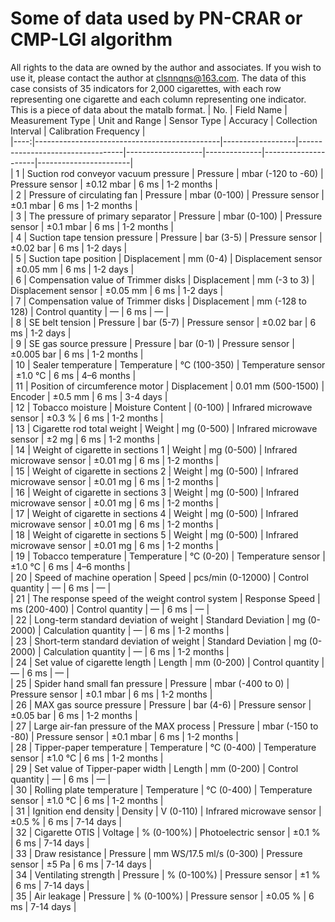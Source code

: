 # Some of data used by PN-CRAR or CMP-LGI algorithm
All rights to the data are owned by the author and associates. If you wish to use it, please contact the author at clsnnqns@163.com.
The data of this case consists of 35 indicators for 2,000 cigarettes, with each row representing one cigarette and each column representing one indicator. This is a piece of data about the matalb format.
| No. | Field Name                                   | Measurement Type | Unit and Range                   | Sensor Type       | Accuracy     | Collection Interval | Calibration Frequency |  
|----:|----------------------------------------------|------------------|----------------------------------|-------------------|--------------|---------------------|-----------------------|  
| 1  | Suction rod conveyor vacuum pressure         | Pressure          | mbar (-120 to -60)              | Pressure sensor    | ±0.12 mbar   | 6 ms                | 1-2 months             |  
| 2  | Pressure of circulating fan                  | Pressure          | mbar (0-100)                    | Pressure sensor    | ±0.1 mbar    | 6 ms                | 1-2 months             |  
| 3  | The pressure of primary separator            | Pressure          | mbar (0-100)                    | Pressure sensor    | ±0.1 mbar    | 6 ms                | 1-2 months             |  
| 4  | Suction tape tension pressure                | Pressure          | bar (3-5)                       | Pressure sensor    | ±0.02 bar    | 6 ms                | 1-2 days               |  
| 5  | Suction tape position                        | Displacement      | mm (0-4)                        | Displacement sensor | ±0.05 mm     | 6 ms                | 1-2 days               |  
| 6  | Compensation value of Trimmer disks         | Displacement      | mm (-3 to 3)                    | Displacement sensor | ±0.05 mm     | 6 ms                | 1-2 days               |  
| 7  | Compensation value of Trimmer disks         | Displacement      | mm (-128 to 128)                | Control quantity    | —            | 6 ms                | —                      |  
| 8  | SE belt tension                             | Pressure          | bar (5-7)                       | Pressure sensor    | ±0.02 bar    | 6 ms                | 1-2 days               |  
| 9  | SE gas source pressure                      | Pressure          | bar (0-1)                       | Pressure sensor    | ±0.005 bar   | 6 ms                | 1-2 months             |  
| 10 | Sealer temperature                           | Temperature       | °C (100-350)                    | Temperature sensor  | ±1.0 °C      | 6 ms                | 4–6 months             |  
| 11 | Position of circumference motor             | Displacement      | 0.01 mm (500-1500)              | Encoder            | ±0.5 mm      | 6 ms                | 3-4 days               |  
| 12 | Tobacco moisture                            | Moisture Content  | (0-100)                         | Infrared microwave sensor | ±0.3 %      | 6 ms                | 1-2 months             |  
| 13 | Cigarette rod total weight                  | Weight            | mg (0-500)                      | Infrared microwave sensor | ±2 mg       | 6 ms                | 1-2 months             |  
| 14 | Weight of cigarette in sections 1           | Weight            | mg (0-500)                      | Infrared microwave sensor | ±0.01 mg   | 6 ms                | 1-2 months             |  
| 15 | Weight of cigarette in sections 2           | Weight            | mg (0-500)                      | Infrared microwave sensor | ±0.01 mg   | 6 ms                | 1-2 months             |  
| 16 | Weight of cigarette in sections 3           | Weight            | mg (0-500)                      | Infrared microwave sensor | ±0.01 mg   | 6 ms                | 1-2 months             |  
| 17 | Weight of cigarette in sections 4           | Weight            | mg (0-500)                      | Infrared microwave sensor | ±0.01 mg   | 6 ms                | 1-2 months             |  
| 18 | Weight of cigarette in sections 5           | Weight            | mg (0-500)                      | Infrared microwave sensor | ±0.01 mg   | 6 ms                | 1-2 months             |  
| 19 | Tobacco temperature                          | Temperature       | °C (0-20)                       | Temperature sensor  | ±1.0 °C      | 6 ms                | 4–6 months             |  
| 20 | Speed of machine operation                   | Speed             | pcs/min (0-12000)              | Control quantity    | —            | 6 ms                | —                      |  
| 21 | The response speed of the weight control system | Response Speed  | ms (200-400)                    | Control quantity    | —            | 6 ms                | —                      |  
| 22 | Long-term standard deviation of weight      | Standard Deviation | mg (0-2000)                     | Calculation quantity | —           | 6 ms                | 1-2 months             |  
| 23 | Short-term standard deviation of weight     | Standard Deviation | mg (0-2000)                     | Calculation quantity | —           | 6 ms                | 1-2 months             |  
| 24 | Set value of cigarette length               | Length            | mm (0-200)                      | Control quantity    | —            | 6 ms                | —                      |  
| 25 | Spider hand small fan pressure              | Pressure          | mbar (-400 to 0)               | Pressure sensor    | ±0.1 mbar    | 6 ms                | 1-2 months             |  
| 26 | MAX gas source pressure                     | Pressure          | bar (4-6)                       | Pressure sensor    | ±0.05 bar    | 6 ms                | 1-2 months             |  
| 27 | Large air-fan pressure of the MAX process  | Pressure          | mbar (-150 to -80)             | Pressure sensor    | ±0.1 mbar    | 6 ms                | 1-2 months             |  
| 28 | Tipper-paper temperature                    | Temperature       | °C (0-400)                      | Temperature sensor  | ±1.0 °C      | 6 ms                | 1-2 months             |  
| 29 | Set value of Tipper-paper width            | Length            | mm (0-200)                      | Control quantity    | —            | 6 ms                | —                      |  
| 30 | Rolling plate temperature                   | Temperature       | °C (0-400)                      | Temperature sensor  | ±1.0 °C      | 6 ms                | 1-2 months             |  
| 31 | Ignition end density                        | Density           | V (0-110)                       | Infrared microwave sensor | ±0.5 %      | 6 ms                | 7-14 days             |  
| 32 | Cigarette OTIS                              | Voltage           | % (0-100%)                      | Photoelectric sensor | ±0.1 %      | 6 ms                | 7-14 days             |  
| 33 | Draw resistance                             | Pressure          | mm WS/17.5 ml/s (0-300)        | Pressure sensor    | ±5 Pa        | 6 ms                | 7-14 days             |  
| 34 | Ventilating strength                        | Pressure          | % (0-100%)                      | Pressure sensor    | ±1 %         | 6 ms                | 7-14 days             |  
| 35 | Air leakage                                 | Pressure          | % (0-100%)                      | Pressure sensor    | ±0.05 %      | 6 ms                | 7-14 days             |  
